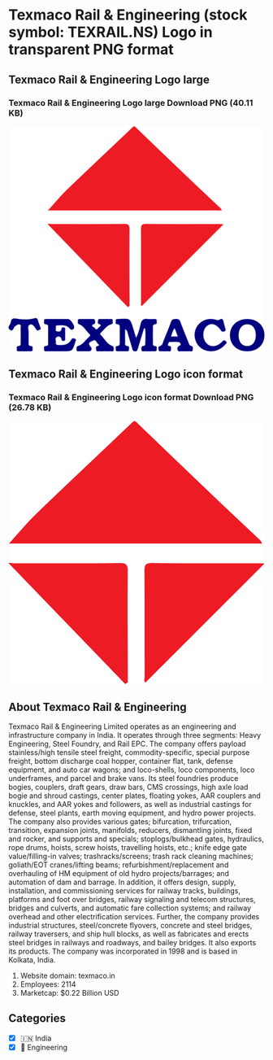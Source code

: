 # Texmaco Rail & Engineering (stock symbol: TEXRAIL.NS) Logo in transparent PNG format

## Texmaco Rail & Engineering Logo large

### Texmaco Rail & Engineering Logo large Download PNG (40.11 KB)

![Texmaco Rail & Engineering Logo large Download PNG (40.11 KB)](/img/orig/TEXRAIL.NS_BIG-a1747781.png)

## Texmaco Rail & Engineering Logo icon format

### Texmaco Rail & Engineering Logo icon format Download PNG (26.78 KB)

![Texmaco Rail & Engineering Logo icon format Download PNG (26.78 KB)](/img/orig/TEXRAIL.NS-9b7149f6.png)

## About Texmaco Rail & Engineering

Texmaco Rail & Engineering Limited operates as an engineering and infrastructure company in India. It operates through three segments: Heavy Engineering, Steel Foundry, and Rail EPC. The company offers payload stainless/high tensile steel freight, commodity-specific, special purpose freight, bottom discharge coal hopper, container flat, tank, defense equipment, and auto car wagons; and loco-shells, loco components, loco underframes, and parcel and brake vans. Its steel foundries produce bogies, couplers, draft gears, draw bars, CMS crossings, high axle load bogie and shroud castings, center plates, floating yokes, AAR couplers and knuckles, and AAR yokes and followers, as well as industrial castings for defense, steel plants, earth moving equipment, and hydro power projects. The company also provides various gates; bifurcation, trifurcation, transition, expansion joints, manifolds, reducers, dismantling joints, fixed and rocker, and supports and specials; stoplogs/bulkhead gates, hydraulics, rope drums, hoists, screw hoists, travelling hoists, etc.; knife edge gate value/filling-in valves; trashracks/screens; trash rack cleaning machines; goliath/EOT cranes/lifting beams; refurbishment/replacement and overhauling of HM equipment of old hydro projects/barrages; and automation of dam and barrage. In addition, it offers design, supply, installation, and commissioning services for railway tracks, buildings, platforms and foot over bridges, railway signaling and telecom structures, bridges and culverts, and automatic fare collection systems; and railway overhead and other electrification services. Further, the company provides industrial structures, steel/concrete flyovers, concrete and steel bridges, railway traversers, and ship hull blocks, as well as fabricates and erects steel bridges in railways and roadways, and bailey bridges. It also exports its products. The company was incorporated in 1998 and is based in Kolkata, India.

1. Website domain: texmaco.in
2. Employees: 2114
3. Marketcap: $0.22 Billion USD


## Categories
- [x] 🇮🇳 India
- [x] 👷 Engineering

